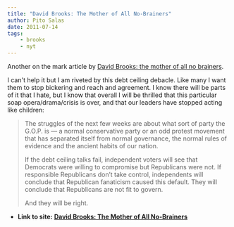 ```yaml
---
title: "David Brooks: The Mother of All No-Brainers"
author: Pito Salas
date: 2011-07-14
tags:
    - brooks
    - nyt
---
```




Another on the mark article by [David Brooks: the mother of all no
brainers](<http://www.nytimes.com/2011/07/05/opinion/05brooks.html?_r=1&src=ISMR_HP_LI_LST_FB>).

I can't help it but I am riveted by this debt ceiling debacle. Like many I
want them to stop bickering and reach and agreement. I know there will be
parts of it that I hate, but I know that overall I will be thrilled that this
particular soap opera/drama/crisis is over, and that our leaders have stopped
acting like children:

> The struggles of the next few weeks are about what sort of party the G.O.P.
> is — a normal conservative party or an odd protest movement that has
> separated itself from normal governance, the normal rules of evidence and
> the ancient habits of our nation.
>
> If the debt ceiling talks fail, independent voters will see that Democrats
> were willing to compromise but Republicans were not. If responsible
> Republicans don’t take control, independents will conclude that Republican
> fanaticism caused this default. They will conclude that Republicans are not
> fit to govern.
>
> And they will be right.


* **Link to site:** **[David Brooks: The Mother of All No-Brainers](None)**
